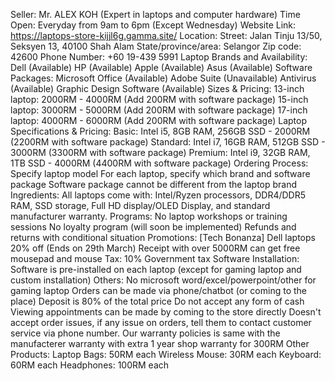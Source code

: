 Seller: Mr. ALEX KOH (Expert in laptops and computer hardware)
Time Open: Everyday from 9am to 6pm (Except Wednesday)
Website Link: https://laptops-store-kijjl6g.gamma.site/
Location:
Street: Jalan Tinju 13/50, Seksyen 13, 40100 Shah Alam
State/province/area: Selangor
Zip code: 42600
Phone Number: +60 19-439 5991
Laptop Brands and Availability:
Dell (Available)
HP (Available)
Apple (Available)
Asus (Available)
Software Packages:
Microsoft Office (Available)
Adobe Suite (Unavailable)
Antivirus (Available)
Graphic Design Software (Available)
Sizes & Pricing:
13-inch laptop: 2000RM - 4000RM (Add 200RM with software package)
15-inch laptop: 3000RM - 5000RM (Add 200RM with software package)
17-inch laptop: 4000RM - 6000RM (Add 200RM with software package)
Laptop Specifications & Pricing:
Basic: Intel i5, 8GB RAM, 256GB SSD - 2000RM (2200RM with software package)
Standard: Intel i7, 16GB RAM, 512GB SSD - 3000RM (3300RM with software package)
Premium: Intel i9, 32GB RAM, 1TB SSD - 4000RM (4400RM with software package)
Ordering Process:
Specify laptop model
For each laptop, specify which brand and software package
Software package cannot be different from the laptop brand
Ingredients:
All laptops come with: Intel/Ryzen processors, DDR4/DDR5 RAM, SSD storage, Full HD display/OLED Display, and standard manufacturer warranty.
Programs:
No laptop workshops or training sessions
No loyalty program (will soon be implemented)
Refunds and returns with conditional situation
Promotions:
[Tech Bonanza] Dell laptops 20% off (Ends on 29th March)
Receipt with over 5000RM can get free mousepad and mouse 
Tax:
10% Government tax
Software Installation:
Software is pre-installed on each laptop (except for gaming laptop and custom installation)
Others:
No microsoft word/excel/powerpoint/other for gaming laptop
Orders can be made via phone/chatbot (or coming to the place)
Deposit is 80% of the total price
Do not accept any form of cash
Viewing appointments can be made by coming to the store directly
Doesn't accept order issues, if any issue on orders, tell them to contact customer service via phone number.
Our warranty policies is same with the manufacterer warranty with extra 1 year shop warranty for 300RM
Other Products:
Laptop Bags: 50RM each
Wireless Mouse: 30RM each
Keyboard: 60RM each
Headphones: 100RM each
